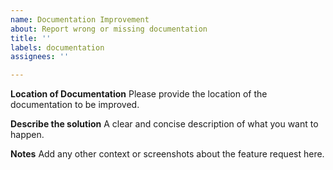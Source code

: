 ```yaml
---
name: Documentation Improvement
about: Report wrong or missing documentation
title: ''
labels: documentation
assignees: ''

---
```


**Location of Documentation**
Please provide the location of the documentation to be improved.

**Describe the solution**
A clear and concise description of what you want to happen.

**Notes**
Add any other context or screenshots about the feature request here.
